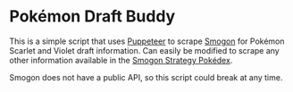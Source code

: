 # Pokémon Draft Buddy

This is a simple script that uses [Puppeteer](https://pptr.dev/) to scrape [Smogon](https://www.smogon.com/) for Pokémon Scarlet and Violet draft information. Can easily be modified to scrape any other information available in the [Smogon Strategy Pokédex](https://www.smogon.com/dex/).

Smogon does not have a public API, so this script could break at any time.
